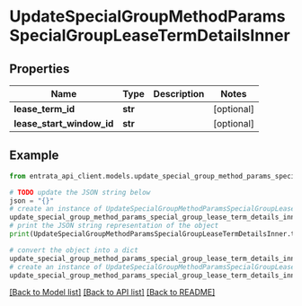 # UpdateSpecialGroupMethodParamsSpecialGroupLeaseTermDetailsInner


## Properties

Name | Type | Description | Notes
------------ | ------------- | ------------- | -------------
**lease_term_id** | **str** |  | [optional] 
**lease_start_window_id** | **str** |  | [optional] 

## Example

```python
from entrata_api_client.models.update_special_group_method_params_special_group_lease_term_details_inner import UpdateSpecialGroupMethodParamsSpecialGroupLeaseTermDetailsInner

# TODO update the JSON string below
json = "{}"
# create an instance of UpdateSpecialGroupMethodParamsSpecialGroupLeaseTermDetailsInner from a JSON string
update_special_group_method_params_special_group_lease_term_details_inner_instance = UpdateSpecialGroupMethodParamsSpecialGroupLeaseTermDetailsInner.from_json(json)
# print the JSON string representation of the object
print(UpdateSpecialGroupMethodParamsSpecialGroupLeaseTermDetailsInner.to_json())

# convert the object into a dict
update_special_group_method_params_special_group_lease_term_details_inner_dict = update_special_group_method_params_special_group_lease_term_details_inner_instance.to_dict()
# create an instance of UpdateSpecialGroupMethodParamsSpecialGroupLeaseTermDetailsInner from a dict
update_special_group_method_params_special_group_lease_term_details_inner_from_dict = UpdateSpecialGroupMethodParamsSpecialGroupLeaseTermDetailsInner.from_dict(update_special_group_method_params_special_group_lease_term_details_inner_dict)
```
[[Back to Model list]](../README.md#documentation-for-models) [[Back to API list]](../README.md#documentation-for-api-endpoints) [[Back to README]](../README.md)


